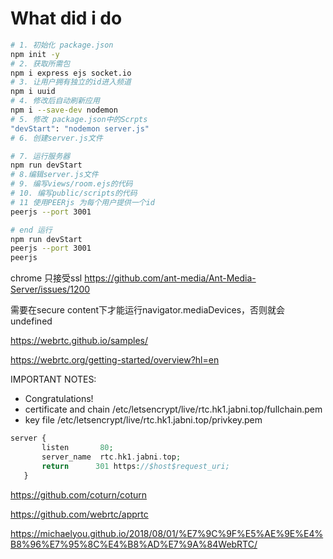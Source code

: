 # What did i do

``` bash
# 1. 初始化 package.json
npm init -y
# 2. 获取所需包
npm i express ejs socket.io
# 3. 让用户拥有独立的id进入频道
npm i uuid 
# 4. 修改后自动刷新应用
npm i --save-dev nodemon
# 5. 修改 package.json中的Scrpts
"devStart": "nodemon server.js"
# 6. 创建server.js文件

# 7. 运行服务器
npm run devStart
# 8.编辑server.js文件
# 9. 编写views/room.ejs的代码
# 10. 编写public/scripts的代码
# 11 使用PEERjs 为每个用户提供一个id
peerjs --port 3001

# end 运行
npm run devStart
peerjs --port 3001
peerjs 
```

chrome 只接受ssl https://github.com/ant-media/Ant-Media-Server/issues/1200

需要在secure content下才能运行navigator.mediaDevices，否则就会undefined

https://webrtc.github.io/samples/

https://webrtc.org/getting-started/overview?hl=en

IMPORTANT NOTES:
 - Congratulations! 
 - certificate and chain
   /etc/letsencrypt/live/rtc.hk1.jabni.top/fullchain.pem
 - key file
   /etc/letsencrypt/live/rtc.hk1.jabni.top/privkey.pem

```php
server {
       listen       80; 
       server_name  rtc.hk1.jabni.top;
       return      301 https://$host$request_uri;
   }
```

https://github.com/coturn/coturn

https://github.com/webrtc/apprtc

https://michaelyou.github.io/2018/08/01/%E7%9C%9F%E5%AE%9E%E4%B8%96%E7%95%8C%E4%B8%AD%E7%9A%84WebRTC/